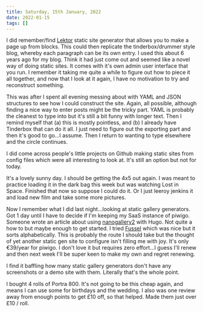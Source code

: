 ```yaml
---
title: Saturday, 15th January, 2022
date: 2022-01-15
tags: []
---
```


I did remember/find [Lektor](https://www.getlektor.com/docs/models/flow/) static site generator that allows you to make a page up from blocks. This could then replicate the tinderbox/drummer style blog, whereby each paragraph can be its own entry. I used this about 6 years ago for my blog. Think it had just come out and seemed like a novel way of doing static sites. It comes with it's own admin user interface that you run. I remember it taking me quite a while to figure out how to piece it all together, and now that I look at it again, I have no motivation to try and reconstruct something.

This was after I spent all evening messing about with YAML and JSON structures to see how I could construct the site. Again, all possible, although finding a nice way to enter posts might be the tricky part. YAML is probably the cleanest to type into but it's still a bit funny with longer text. Then I remind myself that (a) this is mostly pointless, and (b) I already have Tinderbox that can do it all. I just need to figure out the exporting part and then it's good to go...I assume. Then I return to wanting to type elsewhere and the circle continues.

I did come across people's little projects on Github making static sites from config files which were all interesting to look at. It's still an option but not for today.

It's a lovely sunny day. I should be getting the 4x5 out again. I was meant to practice loading it in the dark bag this week but was watching Lost in Space. Finished that now so suppose I could do it. Or I just leeroy jenkins it and load new film and take some more pictures.

Now I remember what I did last night...looking at static gallery generators. Got 1 day until I have to decide if I'm keeping my SaaS instance of piwigo. Someone wrote an article about using [nanogallery2](https://nanogallery2.nanostudio.org/) with Hugo. Not quite a how to but maybe enough to get started. I tried [Fussel](https://github.com/cbenning/fussel) which was nice but it sorts alphabetically. This is probably the route I should take but the thought of yet another static gen site to configure isn't filling me with joy. It's only €39/year for piwigo. I don't love it but requires zero effort...I guess I'll renew and then next week I'll be super keen to make my own and regret renewing.

I find it baffling how many static gallery generators don't have any screenshots or a demo site with them. Literally that's the whole point.

I bought 4 rolls of Portra 800. It's not going to be this cheap again, and means I can use some for birthdays and the wedding. I also was one review away from enough points to get £10 off, so that helped. Made them just over £10 / roll.
